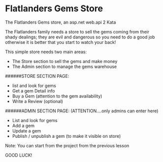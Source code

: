 # Flatlanders Gems Store
The Flatlanders Gems store, an asp.net web.api 2 Kata

The Flatlanders family needs a store to sell the gems coming from their shady dealings; 
they are evil and dangerous so you need to do a good job otherwise it is better that you start to watch your back!

This simple store needs two main areas:
- The Store section to sell the gems and make money 
- The Admin section to manage the gems warehouse

######STORE SECTION PAGE:
- list and look for gems
- Get a gem Detail info
- Buy a Gem  (attention to the gem availability)
- Write a Review (optional)

######ADMIN SECTION PAGE:  (ATTENTION....only admins can enter here)
- List and look for gems
- Add a gem
- Update a gem
- Publish / unpublish a gem (to make it visible on store)

Note: You can start from the project from the previous lesson

GOOD LUCK!

